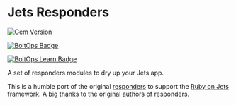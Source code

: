 # Jets Responders

[![Gem Version](https://badge.fury.io/rb/jets-responders.png)](http://badge.fury.io/rb/jets-responders)

[![BoltOps Badge](https://img.boltops.com/boltops/badges/boltops-badge.png)](https://www.boltops.com)

[![BoltOps Learn Badge](https://img.boltops.com/boltops-learn/boltops-learn.png)](https://learn.boltops.com)

A set of responders modules to dry up your Jets app.

This is a humble port of the original [responders](https://github.com/heartcombo/responders) to support the [Ruby on Jets](https://rubyonjets.com/) framework. A big thanks to the original authors of responders.
